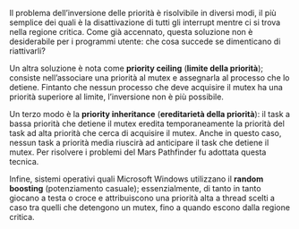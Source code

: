 Il problema dell’inversione delle priorità è risolvibile in diversi modi, il più semplice dei quali è la disattivazione di tutti gli interrupt mentre ci si trova nella regione critica. Come già accennato, questa soluzione non è desiderabile per i programmi utente: che cosa succede se dimenticano di riattivarli?

Un altra soluzione è nota come **priority ceiling** (**limite della priorità**); consiste nell’associare una priorità al mutex e assegnarla al processo che lo detiene. Fintanto che nessun processo che deve acquisire il mutex ha una priorità superiore al limite, l’inversione non è più possibile.

Un terzo modo è la **priority inheritance** (**ereditarietà della priorità**): il task a bassa priorità che detiene il mutex eredita temporaneamente la priorità del task ad alta priorità che cerca di acquisire il mutex. Anche in questo caso, nessun task a priorità media riuscirà ad anticipare il task che detiene il mutex. Per risolvere i problemi del Mars Pathfinder fu adottata questa tecnica.

Infine, sistemi operativi quali Microsoft Windows utilizzano il **random boosting** (potenziamento casuale); essenzialmente, di tanto in tanto giocano a testa o croce e attribuiscono una priorità alta a thread scelti a caso tra quelli che detengono un mutex, fino a quando escono dalla regione critica.